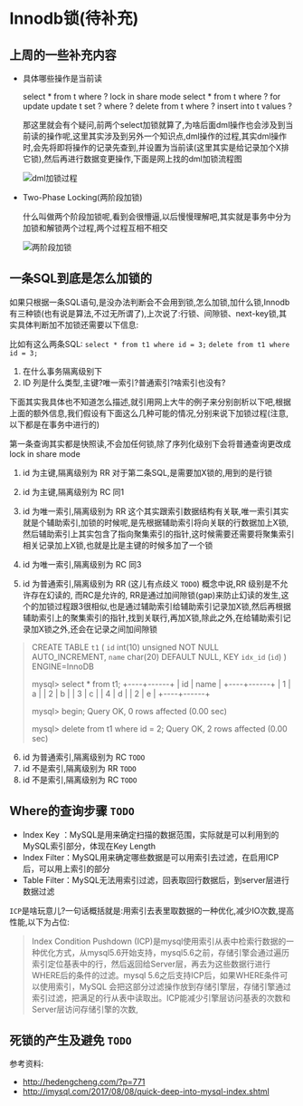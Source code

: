 Innodb锁(待补充)
========================
## 上周的一些补充内容

 - 具体哪些操作是当前读

   select * from t where ? lock in share mode
   select * from t where ? for update
   update t set ? where ?
   delete from t where ?
   insert into t values ?
    
   那这里就会有个疑问,前两个select加锁就算了,为啥后面dml操作也会涉及到当前读的操作呢,这里其实涉及到另外一个知识点,dml操作的过程,其实dml操作时,会先将即将操作的记录先查到,并设置为当前读(这里其实是给记录加个X排它锁),然后再进行数据变更操作,下面是网上找的dml加锁流程图

   ![dml加锁过程](http://pic.yupoo.com/hedengcheng/DnJ6RwcV/medish.jpg)
   
 - Two-Phase Locking(两阶段加锁)
   
   什么叫做两个阶段加锁呢,看到会很懵逼,以后慢慢理解吧,其实就是事务中分为加锁和解锁两个过程,两个过程互相不相交

   ![两阶段加锁](http://pic.yupoo.com/hedengcheng/DnJ6Q15k/medish.jpg)

## 一条SQL到底是怎么加锁的

   如果只根据一条SQL语句,是没办法判断会不会用到锁,怎么加锁,加什么锁,Innodb有三种锁(也有说是算法,不过无所谓了),上次说了:行锁、间隙锁、next-key锁,其实具体判断加不加锁还需要以下信息:

   比如有这么两条SQL: 
    `select * from t1 where id = 3;`
    `delete from t1 where id = 3;`

   1. 在什么事务隔离级别下
   2. ID 列是什么类型,主键?唯一索引?普通索引?啥索引也没有?

   下面其实我具体也不知道怎么描述,就引用网上大牛的例子来分别剖析以下吧,根据上面的额外信息,我们假设有下面这么几种可能的情况,分别来说下加锁过程(注意,以下都是在事务中进行的)
    
   第一条查询其实都是快照读,不会加任何锁,除了序列化级别下会将普通查询更改成lock in share mode

   1. id 为主键,隔离级别为 RR
      对于第二条SQL,是需要加X锁的,用到的是行锁

   2. id 为主键,隔离级别为 RC
      同1

   3. id 为唯一索引,隔离级别为 RR
      这个其实跟索引数据结构有关联,唯一索引其实就是个辅助索引,加锁的时候呢,是先根据辅助索引将向关联的行数据加上X锁,然后辅助索引上其实包含了指向聚集索引的指针,这时候需要还需要将聚集索引相关记录加上X锁,也就是比是主键的时候多加了一个锁

   4. id 为唯一索引,隔离级别为 RC
      同3

   5. id 为普通索引,隔离级别为 RR (这儿有点歧义 `TODO`)
      概念中说,RR 级别是不允许存在幻读的, 而RC是允许的, RR是通过加间隙锁(gap)来防止幻读的发生,这个的加锁过程跟3很相似,也是通过辅助索引给辅助索引记录加X锁,然后再根据辅助索引上的聚集索引的指针,找到关联行,再加X锁,除此之外,在给辅助索引记录加X锁之外,还会在记录之间加间隙锁

> CREATE TABLE `t1` (
>  `id` int(10) unsigned NOT NULL AUTO_INCREMENT,
>  `name` char(20) DEFAULT NULL,
>  KEY `idx_id` (`id`)
> ) ENGINE=InnoDB
> 
> mysql> select * from t1;
> +----+------+
> | id | name |
> +----+------+
> |  1 | a    |
> |  2 | b    |
> |  3 | c    |
> |  4 | d    |
> |  2 | e    |
> +----+------+
> 
> mysql> begin;
> Query OK, 0 rows affected (0.00 sec)
> 
> mysql> delete from t1 where id = 2;
> Query OK, 2 rows affected (0.00 sec)

   6. id 为普通索引,隔离级别为 RC `TODO`
   7. id 不是索引,隔离级别为 RR `TODO`
   8. id 不是索引,隔离级别为 RC `TODO`
    
## Where的查询步骤 `TODO`

- Index Key ：MySQL是用来确定扫描的数据范围，实际就是可以利用到的MySQL索引部分，体现在Key Length
- Index Filter：MySQL用来确定哪些数据是可以用索引去过滤，在启用ICP后，可以用上索引的部分
- Table Filter：MySQL无法用索引过滤，回表取回行数据后，到server层进行数据过滤

`ICP`是啥玩意儿?一句话概括就是:用索引去表里取数据的一种优化,减少IO次数,提高性能,以下为占位:
> Index Condition Pushdown (ICP)是mysql使用索引从表中检索行数据的一种优化方式，从mysql5.6开始支持，mysql5.6之前，存储引擎会通过遍历索引定位基表中的行，然后返回给Server层，再去为这些数据行进行WHERE后的条件的过滤。mysql 5.6之后支持ICP后，如果WHERE条件可以使用索引，MySQL 会把这部分过滤操作放到存储引擎层，存储引擎通过索引过滤，把满足的行从表中读取出。ICP能减少引擎层访问基表的次数和 Server层访问存储引擎的次数,

## 死锁的产生及避免 `TODO`

参考资料:

* http://hedengcheng.com/?p=771
* http://imysql.com/2017/08/08/quick-deep-into-mysql-index.shtml